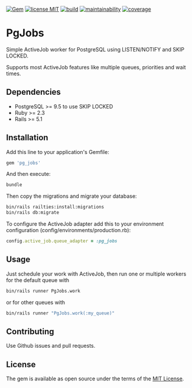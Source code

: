 [![Gem](https://img.shields.io/gem/v/pg_jobs.svg)](https://rubygems.org/gems/pg_jobs)
[![license MIT](https://img.shields.io/github/license/mbreit/pg_jobs.svg)](https://github.com/mbreit/pg_jobs/blob/codeclimate/MIT-LICENSE)
[![build](https://img.shields.io/travis/com/mbreit/pg_jobs.svg)](https://travis-ci.com/mbreit/pg_jobs)
[![maintainability](https://img.shields.io/codeclimate/maintainability/mbreit/pg_jobs.svg)](https://codeclimate.com/github/mbreit/pg_jobs)
[![coverage](https://img.shields.io/codeclimate/coverage/mbreit/pg_jobs.svg)](https://codeclimate.com/github/mbreit/pg_jobs)

# PgJobs

Simple ActiveJob worker for PostgreSQL using LISTEN/NOTIFY and
SKIP LOCKED.

Supports most ActiveJob features like multiple queues, priorities
and wait times.

## Dependencies

* PostgreSQL >= 9.5 to use SKIP LOCKED
* Ruby >= 2.3
* Rails >= 5.1

## Installation

Add this line to your application's Gemfile:

```ruby
gem 'pg_jobs'
```

And then execute:

```bash
bundle
```

Then copy the migrations and migrate your database:

```bash
bin/rails railties:install:migrations
bin/rails db:migrate
```

To configure the ActiveJob adapter add this to your environment
configuration (config/environments/production.rb):

```ruby
config.active_job.queue_adapter = :pg_jobs
```

## Usage

Just schedule your work with ActiveJob, then run one or multiple
workers for the default queue with

```bash
bin/rails runner PgJobs.work
```

or for other queues with

```bash
bin/rails runner "PgJobs.work(:my_queue)"
```

## Contributing

Use Github issues and pull requests.

## License

The gem is available as open source under the terms of the
[MIT License](http://opensource.org/licenses/MIT).
